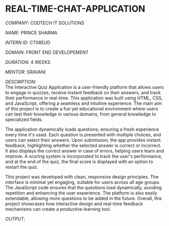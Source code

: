 # REAL-TIME-CHAT-APPLICATION
*COMPANY*: CODTECH IT SOLUTIONS

*NAME*: PRINCE SHARMA

*INTERN ID*: CT08EUD

*DOMAIN*: FRONT END DEVELOPEMENT

*DURATION*: 4 WEEKS

*MENTOR*: SRAVANI

*DESCRIPTION*:  
The Interactive Quiz Application is a user-friendly platform that allows users to engage in quizzes, receive instant feedback on their answers, and track their performance in real-time. This application was built using HTML, CSS, and JavaScript, offering a seamless and intuitive experience. The main aim of this project is to create a fun yet educational environment where users can test their knowledge in various domains, from general knowledge to specialized fields.

The application dynamically loads questions, ensuring a fresh experience every time it's used. Each question is presented with multiple choices, and users can select their answers. Upon submission, the app provides instant feedback, highlighting whether the selected answer is correct or incorrect. It also displays the correct answer in case of errors, helping users learn and improve. A scoring system is incorporated to track the user's performance, and at the end of the quiz, the final score is displayed with an option to restart the quiz.

This project was developed with clean, responsive design principles. The interface is minimal yet engaging, suitable for users across all age groups. The JavaScript code ensures that the questions load dynamically, avoiding repetition and enhancing the user experience. The platform is also easily extendable, allowing more questions to be added in the future. Overall, this project showcases how interactive design and real-time feedback mechanisms can create a productive learning tool.

*OUTPUT*:
